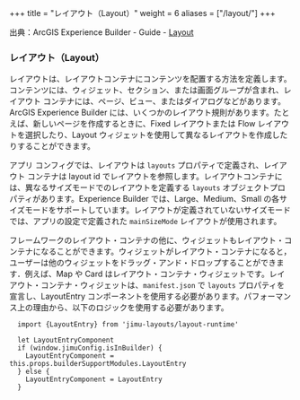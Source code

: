 +++
title = "レイアウト（Layout）"
weight = 6
aliases = ["/layout/"]
+++

出典：ArcGIS Experience Builder - Guide - [Layout](https://developers.arcgis.com/experience-builder/guide/core-concepts/layout/)

### レイアウト（Layout）
レイアウトは、レイアウトコンテナにコンテンツを配置する方法を定義します。コンテンツには、ウィジェット、セクション、または画面グループが含まれ、レイアウト コンテナには、ページ、ビュー、またはダイアログなどがあります。ArcGIS Experience Builder には、いくつかのレイアウト規則があります。たとえば、新しいページを作成するときに、Fixed レイアウトまたは Flow レイアウトを選択したり、Layout ウィジェットを使用して異なるレイアウトを作成したりすることができます。

アプリ コンフィグでは、レイアウトは `layouts` プロパティで定義され、レイアウト コンテナは layout id でレイアウトを参照します。レイアウトコンテナには、異なるサイズモードでのレイアウトを定義する `layouts` オブジェクトプロパティがあります。Experience Builder では、Large、Medium、Small の各サイズモードをサポートしています。レイアウトが定義されていないサイズモードでは、アプリの設定で定義された `mainSizeMode` レイアウトが使用されます。

フレームワークのレイアウト・コンテナの他に、ウィジェットもレイアウト・コンテナになることができます。ウィジェットがレイアウト・コンテナになると，ユーザーは他のウィジェットをドラッグ・アンド・ドロップすることができます．例えば、Map や Card はレイアウト・コンテナ・ウィジェットです。レイアウト・コンテナ・ウィジェットは、`manifest.json` で `layouts` プロパティを宣言し、LayoutEntry コンポーネントを使用する必要があります。パフォーマンス上の理由から、以下のロジックを使用する必要があります。

```tsx
  import {LayoutEntry} from 'jimu-layouts/layout-runtime'

  let LayoutEntryComponent
  if (window.jimuConfig.isInBuilder) {
    LayoutEntryComponent = this.props.builderSupportModules.LayoutEntry
  } else {
    LayoutEntryComponent = LayoutEntry
  }
```